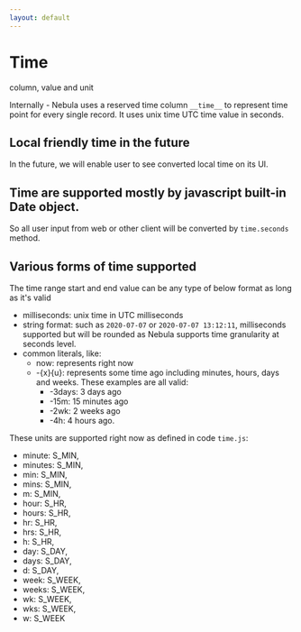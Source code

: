 ```yaml
---
layout: default
---
```


# Time 
column, value and unit

Internally - Nebula uses a reserved time column `__time__` to represent time point for every single record.
It uses unix time UTC time value in seconds.

## Local friendly time in the future
In the future, we will enable user to see converted local time on its UI.

## Time are supported mostly by javascript built-in Date object.
So all user input from web or other client will be converted by `time.seconds` method.

## Various forms of time supported
The time range start and end value can be any type of below format as long as it's valid

- milliseconds: unix time in UTC milliseconds
- string format: such as `2020-07-07` or `2020-07-07 13:12:11`, milliseconds supported but will be rounded as Nebula supports time granularity at seconds level.
- common literals, like:
  - now: represents right now
  - -{x}{u}: represents some time ago including minutes, hours, days and weeks. These examples are all valid:
    - -3days: 3 days ago
    - -15m: 15 minutes ago
    - -2wk: 2 weeks ago
    - -4h: 4 hours ago.

These units are supported right now as defined in code `time.js`:
-   minute: S_MIN,
-   minutes: S_MIN,
-   min: S_MIN,
-   mins: S_MIN,
-   m: S_MIN,
-   hour: S_HR,
-   hours: S_HR,
-   hr: S_HR,
-   hrs: S_HR,
-   h: S_HR,
-   day: S_DAY,
-   days: S_DAY,
-   d: S_DAY,
-   week: S_WEEK,
-   weeks: S_WEEK,
-   wk: S_WEEK,
-   wks: S_WEEK,
-   w: S_WEEK
